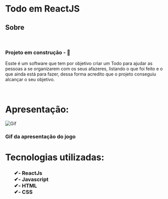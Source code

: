 # Todo em ReactJS

<h2>Sobre</h2>
<br>
<h3> <b>Projeto em construção - 🚧 </b> </h3> 
<p>Esste é um software que tem por objetivo criar um Todo para ajudar as pessoas a se organizarem com os seus afazeres, listando o que foi feito e o que ainda está para fazer, dessa forma acredito que o projeto conseguiu alcançar o seu objetivo.</p>
<br>

# Apresentação:

![Gif](https://user-images.githubusercontent.com/94305752/153376824-9b755219-926f-4e83-9979-4571279541fc.gif)



<h3>Gif da apresentação do jogo</h3>

# Tecnologias utilizadas:

<h3>
    <ul style="list-style: none">
        <li>✔- ReactJs</li>
        <li>✔- Javascript</li>
        <li>✔- HTML</li>
        <li>✔- CSS</li>
    </ul>
</h3>

